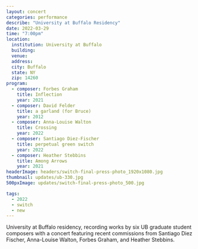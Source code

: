 ```yaml
---
layout: concert
categories: performance
describe: "University at Buffalo Residency"
date: 2022-03-29
time: "7:00pm"
location:
  institution: University at Buffalo
  building:
  venue:
  address:
  city: Buffalo
  state: NY
  zip: 14260
program:
  - composer: Forbes Graham
    title: Inflection
    year: 2021
  - composer: David Felder
    title: a garland (for Bruce)
    year: 2012
  - composer: Anna-Louise Walton
    title: Crossing
    year: 2022
  - composer: Santiago Diez-Fischer
    title: perpetual green switch
    year: 2022
  - composer: Heather Stebbins
    title: Among Arrows
    year: 2021
headerImage: headers/switch-final-press-photo_1920x1080.jpg
thumbnail: updates/ub-330.jpg
500pxImage: updates/switch-final-press-photo_500.jpg

tags:
  - 2022
  - switch
  - new
---
```


University at Buffalo residency, recording works by six UB graduate student composers with a concert featuring recent commissions from Santiago Diez Fischer, Anna-Louise Walton, Forbes Graham, and Heather Stebbins.
